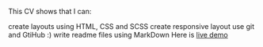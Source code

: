 This CV shows that I can:

create layouts using HTML, CSS and SCSS
create responsive layout
use git and GtiHub :)
write readme files using MarkDown
Here is [live demo](Trabajador.github.io)
